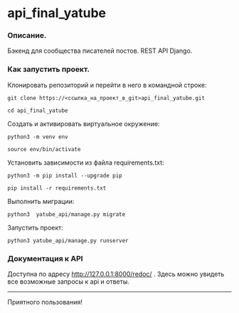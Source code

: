 # api_final_yatube
### Описание. 

Бэкенд для сообщества писателей постов. REST API Django.

### Как запустить проект.

Клонировать репозиторий и перейти в него в командной строке:

```
git clone https://<cсылка_на_проект_в_git>api_final_yatube.git
```

```
cd api_final_yatube
```

Cоздать и активировать виртуальное окружение:

```
python3 -m venv env
```

```
source env/bin/activate
```

Установить зависимости из файла requirements.txt:

```
python3 -m pip install --upgrade pip
```

```
pip install -r requirements.txt
```

Выполнить миграции:

```
python3  yatube_api/manage.py migrate
```

Запустить проект:

```
python3 yatube_api/manage.py runserver
```

### Документация к API

Доступна по адресу http://127.0.0.1:8000/redoc/ . Здесь можно увидеть все возможные запросы к api и ответы.

---

Приятного пользования!
